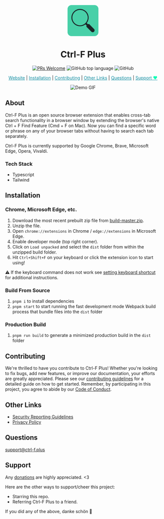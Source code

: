 <div align="center">
  <a href="https://ctrl-f.plus" target="_blank" rel="noreferrer noopener"><img src="static/icons/FINAL ICON.png" width="100px" alt="Ctrl-F Plus' Logo" /></a>

  <h1>Ctrl-F Plus</h1>

<!-- # Ctrl-F Plus -->

[![PRs Welcome](https://img.shields.io/badge/PRs-welcome-%2348D0A8?style=for-the-badge)](https://makeapullrequest.com)
![GitHub top language](https://img.shields.io/github/languages/top/ctrl-f-plus/ctrl-f-plus-chrome-extension?color=%2348D0A8&style=for-the-badge)
![GitHub](https://img.shields.io/github/license/ctrl-f-plus/ctrl-f-plus-chrome-extension?color=%2348D0A8&style=for-the-badge)

</div>

<div align="center">

<a href="https://ctrl-f.plus/" target="_blank" style="color: #128da1;" target="_blank" rel="noreferrer noopener">Website</a> |
<a href="#installation" style="color: #128da1;">Installation</a> |
<a href="https://github.com/ctrl-f-plus/ctrl-f-plus-chrome-extension/blob/master/.github/CONTRIBUTING.md" style="color: #128da1;">Contributing</a> |
<a href="#other-links" style="color: #128da1;">Other Links</a> |
<a href="#questions" style="color: #128da1;">Questions</a> |
<a href="#support" style="color: #128da1;">Support <span style="color: #05fdb4;">❤</span></a>


</div>

<!-- <div align="center">
  <p>Find words and phrases across **ALL** your open tabs! 🔍</p>
</div> -->

<p align="center">
  <img src="assets/ctrl-f-resized-gif.gif" alt="Demo GIF">
</p>

## About

Ctrl-F Plus is an open source browser extension that enables cross-tab search functionality in a browser window by extending the browser's native Ctrl + F Find Feature (Cmd + F on Mac). Now you can find a specific word or phrase on any of your browser tabs without having to search each tab separately.

Ctrl-F Plus is currently supported by Google Chrome, Brave, Microsoft Edge, Opera, Vivaldi.

### Tech Stack

- Typescript
- Tailwind

## Installation

  <!-- ℹ️ Don't forget to disable the extension installed from the Web Store while you're testing manually installed version. -->

### Chrome, Microsoft Edge, etc.

1. Download the most recent prebuilt zip file from [build-master.zip](archive/build-master.zip).
2. Unzip the file.
3. Open `chrome://extensions` in Chrome / `edge://extensions` in Microsoft Edge.
4. Enable developer mode (top right corner).
5. Click on `Load unpacked` and select the `dist` folder from within the unzipped build folder.
6. Hit `Ctrl+Shift+F` on your keyboard or click the extension icon to start using!

:warning: If the keyboard command does not work see [setting keyboard shortcut](.github/keyboard-shortcut-setup.md) for additional instructions.

### Build From Source

1. `pnpm i` to install dependencies
2. `pnpm start` to start running the fast development mode Webpack build process that bundle files into the `dist` folder

### Production Build

1. `pnpm run build` to generate a minimized production build in the `dist` folder

## Contributing

We're thrilled to have you contribute to Ctrl-F Plus! Whether you're looking to fix bugs, add new features, or improve our documentation, your efforts are greatly appreciated. Please see our [contributing guidelines](CONTRIBUTING.md) for a detailed guide on how to get started. Remember, by participating in this project, you agree to abide by our [Code of Conduct](CODE_OF_CONDUCT.md).

## Other Links

- [Security Reporting Guidelines](SECURITY.md) <!--To report a security issue, please follow our -->
- [Privacy Policy](Privacy.md)

## Questions

[support@ctrl-f.plus](support@ctrl-f.plus)

## Support

Any [donations](https://opencollective.com/ctrl-f-plus-chrome-extension) are highly appreciated. <3

Here are the other ways to support/cheer this project:

- Starring this repo.
  <!-- - Joining us on [Discord](). -->
  <!-- - Following @<username> on [Mastodon](https://mastodon.social/@<username>), [Twitter](https://twitter.com/<username>) and [GitHub](https://github.com/d<username>). -->
- Referring Ctrl-F Plus to a friend.

If you did any of the above, danke schön :pray:
